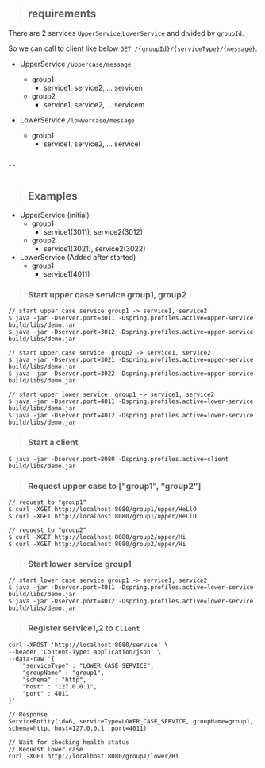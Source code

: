 > ## requirements  

There are 2 services `UpperService`,`LowerService` and divided by `groupId`.  

So we can call to client like below `GET /{groupId}/{serviceType}/{message}`.  

- UpperService `/uppercase/message`
    - group1
        - service1, service2, ... servicen
    - group2
        - service1, service2, ... servicem

- LowerService `/lowwercase/message`
    - group1
        - service1, service2, ... servicel

``
---  

> ## Examples

- UpperService (initial)
    - group1
        - service1(3011), service2(3012)
    - group2
        - service1(3021), service2(3022)  
- LowerService (Added after started)
    - group1
        - service1(4011)  
        

> ### Start upper case service group1, group2 
        

```aidl
// start upper case service group1 -> service1, service2
$ java -jar -Dserver.port=3011 -Dspring.profiles.active=upper-service build/libs/demo.jar
$ java -jar -Dserver.port=3012 -Dspring.profiles.active=upper-service build/libs/demo.jar

// start upper case service  group2 -> service1, service2
$ java -jar -Dserver.port=3021 -Dspring.profiles.active=upper-service build/libs/demo.jar
$ java -jar -Dserver.port=3022 -Dspring.profiles.active=upper-service build/libs/demo.jar
```  

```aidl
// start upper lower service  group1 -> service1, service2
$ java -jar -Dserver.port=4011 -Dspring.profiles.active=lower-service build/libs/demo.jar
$ java -jar -Dserver.port=4012 -Dspring.profiles.active=lower-service build/libs/demo.jar
```

> ### Start a client  

```aidl
$ java -jar -Dserver.port=8080 -Dspring.profiles.active=client build/libs/demo.jar
```  

> ### Request upper case to ["group1", "group2"]

```aidl
// request to "group1"
$ curl -XGET http://localhost:8080/group1/upper/HeLlO
$ curl -XGET http://localhost:8080/group1/upper/HeLlO

// request to "group2"
$ curl -XGET http://localhost:8080/group2/upper/Hi
$ curl -XGET http://localhost:8080/group2/upper/Hi
```  

> ### Start lower service group1  

```aidl
// start lower case service group1 -> service1, service2
$ java -jar -Dserver.port=4011 -Dspring.profiles.active=lower-service build/libs/demo.jar
$ java -jar -Dserver.port=4012 -Dspring.profiles.active=lower-service build/libs/demo.jar
```  

> ### Register service1,2 to `Client`  

```aidl
curl -XPOST 'http://localhost:8080/service' \
--header 'Content-Type: application/json' \
--data-raw '{
	"serviceType" : "LOWER_CASE_SERVICE",
	"groupName" : "group1",
	"schema" : "http",
	"host" : "127.0.0.1",
	"port" : 4011
}'

// Response
ServiceEntity(id=6, serviceType=LOWER_CASE_SERVICE, groupName=group1, schema=http, host=127.0.0.1, port=4011)

// Wait for checking health status
// Request lower case 
curl -XGET http://localhost:8080/group1/lower/Hi
```  
